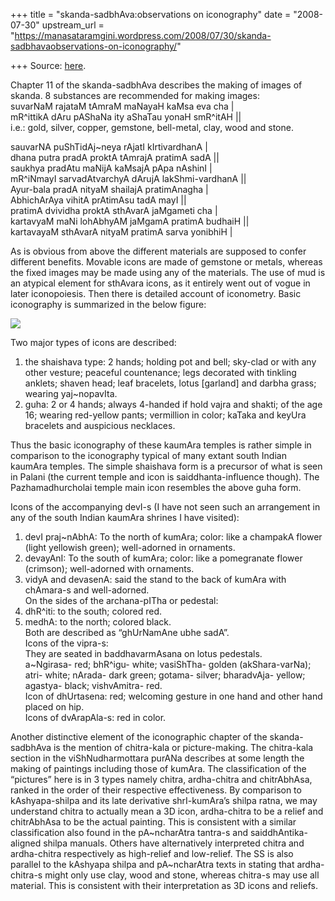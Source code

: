 +++
title = "skanda-sadbhAva:observations on iconography"
date = "2008-07-30"
upstream_url = "https://manasataramgini.wordpress.com/2008/07/30/skanda-sadbhavaobservations-on-iconography/"

+++
Source: [here](https://manasataramgini.wordpress.com/2008/07/30/skanda-sadbhavaobservations-on-iconography/).

Chapter 11 of the skanda-sadbhAva describes the making of images of
skanda. 8 substances are recommended for making images:  
suvarNaM rajataM tAmraM maNayaH kaMsa eva cha \|  
mR^ittikA dAru pAShaNa ity aShaTau yonaH smR^itAH \|\|  
i.e.: gold, silver, copper, gemstone, bell-metal, clay, wood and stone.

sauvarNA puShTidAj\~neya rAjatI kIrtivardhanA \|  
dhana putra pradA proktA tAmrajA pratimA sadA \|\|  
saukhya pradAtu maNijA kaMsajA pApa nAshinI \|  
mR^iNmayI sarvadAtvarchyA dArujA lakShmi-vardhanA \|\|  
Ayur-bala pradA nityaM shailajA pratimAnagha \|  
AbhichArAya vihitA prAtimAsu tadA mayI \|\|  
pratimA dvividha proktA sthAvarA jaMgameti cha \|  
kartavyaM maNi lohAbhyAM jaMgamA pratimA budhaiH \|\|  
kartavayaM sthAvarA nityaM pratimA sarva yonibhiH \|

As is obvious from above the different materials are supposed to confer
different benefits. Movable icons are made of gemstone or metals,
whereas the fixed images may be made using any of the materials. The use
of mud is an atypical element for sthAvara icons, as it entirely went
out of vogue in later iconopoiesis. Then there is detailed account of
iconometry. Basic iconography is summarized in the below figure:

[![](https://i0.wp.com/farm4.static.flickr.com/3264/2715525689_352f86b0bf_o.jpg)](http://farm4.static.flickr.com/3264/2715525689_352f86b0bf_o.jpg)

Two major types of icons are described:  
1) the shaishava type: 2 hands; holding pot and bell; sky-clad or with
any other vesture; peaceful countenance; legs decorated with tinkling
anklets; shaven head; leaf bracelets, lotus \[garland\] and darbha
grass; wearing yaj\~nopavIta.  
2) guha: 2 or 4 hands; always 4-handed if hold vajra and shakti; of the
age 16; wearing red-yellow pants; vermillion in color; kaTaka and keyUra
bracelets and auspicious necklaces.

Thus the basic iconography of these kaumAra temples is rather simple in
comparison to the iconography typical of many extant south Indian
kaumAra temples. The simple shaishava form is a precursor of what is
seen in Palani (the current temple and icon is saiddhanta-influence
though). The Pazhamadhurcholai temple main icon resembles the above guha
form.

Icons of the accompanying devI-s (I have not seen such an arrangement in
any of the south Indian kaumAra shrines I have visited):  
1) devI praj\~nAbhA: To the north of kumAra; color: like a champakA
flower (light yellowish green); well-adorned in ornaments.  
2) devayAnI: To the south of kumAra; color: like a pomegranate flower
(crimson); well-adorned with ornaments.  
3) vidyA and devasenA: said the stand to the back of kumAra with
chAmara-s and well-adorned.  
On the sides of the archana-pITha or pedestal:  
4) dhR^iti: to the south; colored red.  
5) medhA: to the north; colored black.  
Both are described as “ghUrNamAne ubhe sadA”.  
Icons of the vipra-s:  
They are seated in baddhavarmAsana on lotus pedestals.  
a\~Ngirasa- red; bhR^igu- white; vasiShTha- golden (akShara-varNa);
atri- white; nArada- dark green; gotama- silver; bharadvAja- yellow;
agastya- black; vishvAmitra- red.  
Icon of dhUrtasena: red; welcoming gesture in one hand and other hand
placed on hip.  
Icons of dvArapAla-s: red in color.

Another distinctive element of the iconographic chapter of the
skanda-sadbhAva is the mention of chitra-kala or picture-making. The
chitra-kala section in the viShNudharmottara purANa describes at some
length the making of paintings including those of kumAra. The
classification of the “pictures” here is in 3 types namely chitra,
ardha-chitra and chitrAbhAsa, ranked in the order of their respective
effectiveness. By comparison to kAshyapa-shilpa and its late derivative
shrI-kumAra’s shilpa ratna, we may understand chitra to actually mean a
3D icon, ardha-chitra to be a relief and chitrAbhAsa to be the actual
painting. This is consistent with a similar classification also found in
the pA\~ncharAtra tantra-s and saiddhAntika-aligned shilpa manuals.
Others have alternatively interpreted chitra and ardha-chitra
respectively as high-relief and low-relief. The SS is also parallel to
the kAshyapa shilpa and pA\~ncharAtra texts in stating that
ardha-chitra-s might only use clay, wood and stone, whereas chitra-s may
use all material. This is consistent with their interpretation as 3D
icons and reliefs.

